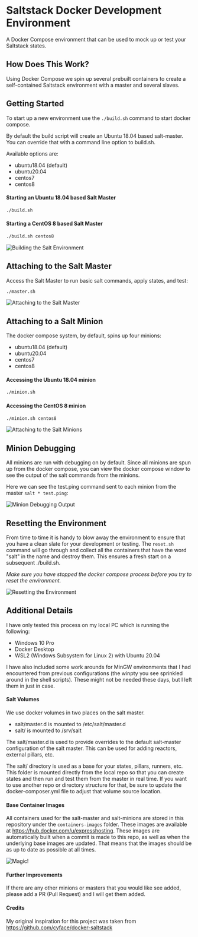 # Saltstack Docker Development Environment
A Docker Compose environment that can be used to mock up or test your Saltstack states.

## How Does This Work?
Using Docker Compose we spin up several prebuilt containers to create a self-contained Saltstack environment with a master and several slaves.

## Getting Started
To start up a new environment use the `./build.sh` command to start docker compose.

By default the build script will create an Ubuntu 18.04 based salt-master. You can override that with a command line option to build.sh.

Available options are:
* ubuntu18.04 (default)
* ubuntu20.04
* centos7
* centos8

#### Starting an Ubuntu 18.04 based Salt Master
```bash
./build.sh
```

#### Starting a CentOS 8 based Salt Master
```bash
./build.sh centos8
```
![Building the Salt Environment](https://raw.githubusercontent.com/tomwalsh/saltstack-docker-development/61b1436f178ce796f7f6205b814c5d9c7e5351fe/screenshots/building-salt-environment.gif)

## Attaching to the Salt Master
Access the Salt Master to run basic salt commands, apply states, and test:

```bash
./master.sh
```
![Attaching to the Salt Master](https://raw.githubusercontent.com/tomwalsh/saltstack-docker-development/main/screenshots/attaching-to-salt-master.gif)

## Attaching to a Salt Minion
The docker compose system, by default, spins up four minions:

* ubuntu18.04 (default)
* ubuntu20.04
* centos7
* centos8

#### Accessing the Ubuntu 18.04 minion
```bash
./minion.sh
```

#### Accessing the CentOS 8 minion
```bash
./minion.sh centos8
```

![Attaching to the Salt Minions](https://raw.githubusercontent.com/tomwalsh/saltstack-docker-development/main/screenshots/accessing-the-minions.gif)

## Minion Debugging
All minions are run with debugging on by default. Since all minions are spun up from the docker compose, you can view the docker compose window to see the output of the salt commands from the minions.

Here we can see the test.ping command sent to each minion from the master `salt * test.ping`:

![Minion Debugging Output](https://raw.githubusercontent.com/tomwalsh/saltstack-docker-development/61b1436f178ce796f7f6205b814c5d9c7e5351fe/screenshots/debugging-minion-commands.gif)

## Resetting the Environment
From time to time it is handy to blow away the environment to ensure that you have a clean slate for your development or testing. The `reset.sh` command will go through and collect all the containers that have the word "salt" in the name and destroy them. This ensures a fresh start on a subsequent ./build.sh.

*Make sure you have stopped the docker compose process before you try to reset the environment.*

![Resetting the Environment](https://raw.githubusercontent.com/tomwalsh/saltstack-docker-development/main/screenshots/resetting-containers.gif)

## Additional Details
I have only tested this process on my local PC which is running the following:

* Windows 10 Pro
* Docker Desktop
* WSL2 (Windows Subsystem for Linux 2) with Ubuntu 20.04

I have also included some work arounds for MinGW environments that I had encountered from previous configurations (the winpty you see sprinkled around in the shell scripts). These might not be needed these days, but I left them in just in case.

#### Salt Volumes
We use docker volumes in two places on the salt master.

* salt/master.d is mounted to /etc/salt/master.d
* salt/ is mounted to /srv/salt

The salt/master.d is used to provide overrides to the default salt-master configuration of the salt master. This can be used for adding reactors, external pillars, etc.

The salt/ directory is used as a base for your states, pillars, runners, etc. This folder is mounted directly from the local repo so that you can create states and then run and test them from the master in real time. If you want to use another repo or directory structure for that, be sure to update the docker-composer.yml file to adjust that volume source location.

#### Base Container Images
All containers used for the salt-master and salt-minions are stored in this repository under the `containers-images` folder. These images are available at https://hub.docker.com/u/expresshosting. These images are automatically built when a commit is made to this repo, as well as when the underlying base images are updated. That means that the images should be as up to date as possible at all times.

![Magic!](https://raw.githubusercontent.com/tomwalsh/saltstack-docker-development/main/screenshots/magic.gif)

#### Further Improvements
If there are any other minions or masters that you would like see added, please add a PR (Pull Request) and I will get them added.

#### Credits
My original inspiration for this project was taken from https://github.com/cyface/docker-saltstack